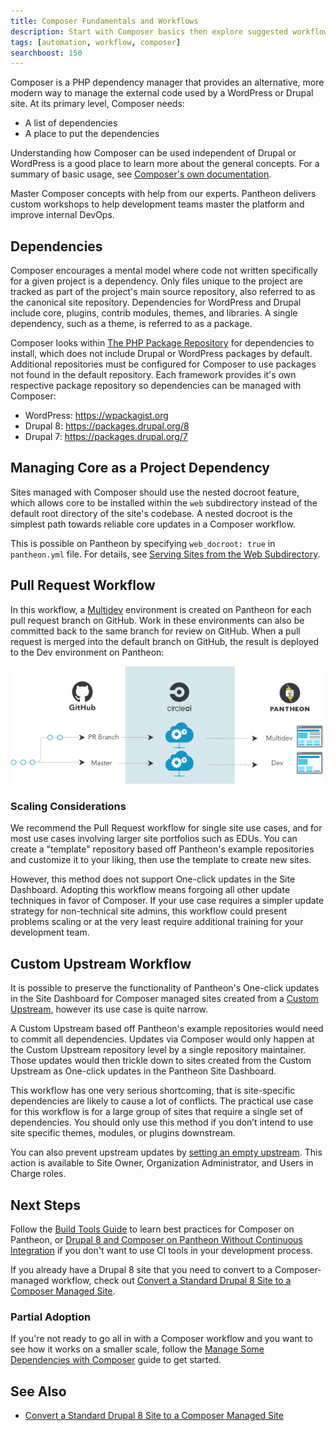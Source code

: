 ```yaml
---
title: Composer Fundamentals and Workflows
description: Start with Composer basics then explore suggested workflows for WordPress and Drupal sites on Pantheon.
tags: [automation, workflow, composer]
searchboost: 150
---
```

Composer is a PHP dependency manager that provides an alternative, more modern way to manage the external code used by a WordPress or Drupal site. At its primary level, Composer needs:

 - A list of dependencies
 - A place to put the dependencies

Understanding how Composer can be used independent of Drupal or WordPress is a good place to learn more about the general concepts. For a summary of basic usage, see [Composer's own documentation](https://getcomposer.org/doc/01-basic-usage.md).

<Enablement title="Automation Training" link="https://pantheon.io/agencies/learn-pantheon?docs">

Master Composer concepts with help from our experts. Pantheon delivers custom workshops to help development teams master the platform and improve internal DevOps.

</Enablement>

## Dependencies
Composer encourages a mental model where code not written specifically for a given project is a dependency. Only files unique to the project are tracked as part of the project's main source repository, also referred to as the canonical site repository. Dependencies for WordPress and Drupal include core, plugins, contrib modules, themes, and libraries. A single dependency, such as a theme, is referred to as a package.

Composer looks within [The PHP Package Repository](https://packagist.org/) for dependencies to install, which does not include Drupal or WordPress packages by default. Additional repositories must be configured for Composer to use packages not found in the default repository. Each framework provides it's own respective package repository so dependencies can be managed with Composer:

 - WordPress: <https://wpackagist.org>
 - Drupal 8: <https://packages.drupal.org/8>
 - Drupal 7: <https://packages.drupal.org/7>


## Managing Core as a Project Dependency
Sites managed with Composer should use the nested docroot feature, which allows core to be installed within the `web` subdirectory instead of the default root directory of the site's codebase. A nested docroot is the simplest path towards reliable core updates in a Composer workflow.

This is possible on Pantheon by specifying `web_docroot: true` in `pantheon.yml` file. For details, see [Serving Sites from the Web Subdirectory](/nested-docroot/).

## Pull Request Workflow
In this workflow, a [Multidev](/multidev/) environment is created on Pantheon for each pull request branch on GitHub. Work in these environments can also be committed back to the same branch for review on GitHub. When a pull request is merged into the default branch on GitHub, the result is deployed to the Dev environment on Pantheon:

![Multidev PR workflow](../images/pr-workflow/github-circle-pantheon.png)

### Scaling Considerations
We recommend the Pull Request workflow for single site use cases, and for most use cases involving larger site portfolios such as EDUs. You can create a "template" repository based off Pantheon's example repositories and customize it to your liking, then use the template to create new sites.

However, this method does not support One-click updates in the Site Dashboard. Adopting this workflow means forgoing all other update techniques in favor of Composer. If your use case requires a simpler update strategy for non-technical site admins, this workflow could present problems scaling or at the very least require additional training for your development team.


## Custom Upstream Workflow
It is possible to preserve the functionality of Pantheon's One-click updates in the Site Dashboard for Composer managed sites created from a [Custom Upstream](/custom-upstream/), however its use case is quite narrow.

A Custom Upstream based off Pantheon's example repositories would need to commit all dependencies. Updates via Composer would only happen at the Custom Upstream repository level by a single repository maintainer. Those updates would then trickle down to sites created from the Custom Upstream as One-click updates in the Pantheon Site Dashboard.

This workflow has one very serious shortcoming, that is site-specific dependencies are likely to cause a lot of conflicts. The practical use case for this workflow is for a large group of sites that require a single set of dependencies. You should only use this method if you don’t intend to use site specific themes, modules, or plugins downstream.

You can also prevent upstream updates by [setting an empty upstream](/docs/guides/composer-convert/#change-upstreams). This action is available to Site Owner, Organization Administrator, and Users in Charge roles.

## Next Steps
Follow the [Build Tools Guide](/guides/build-tools/) to learn best practices for Composer on Pantheon, or [Drupal 8 and Composer on Pantheon Without Continuous Integration](/guides/drupal-8-composer-no-ci/) if you don't want to use CI tools in your development process.

If you already have a Drupal 8 site that you need to convert to a Composer-managed workflow, check out [Convert a Standard Drupal 8 Site to a Composer Managed Site](/guides/composer-convert/).

### Partial Adoption
If you're not ready to go all in with a Composer workflow and you want to see how it works on a smaller scale, follow the [Manage Some Dependencies with Composer](/guides/partial-composer/) guide to get started.

<Partial file="notes/partial-composer-adoption-warning.md" />

## See Also

 - [Convert a Standard Drupal 8 Site to a Composer Managed Site](/docs/guides/composer-convert/)
